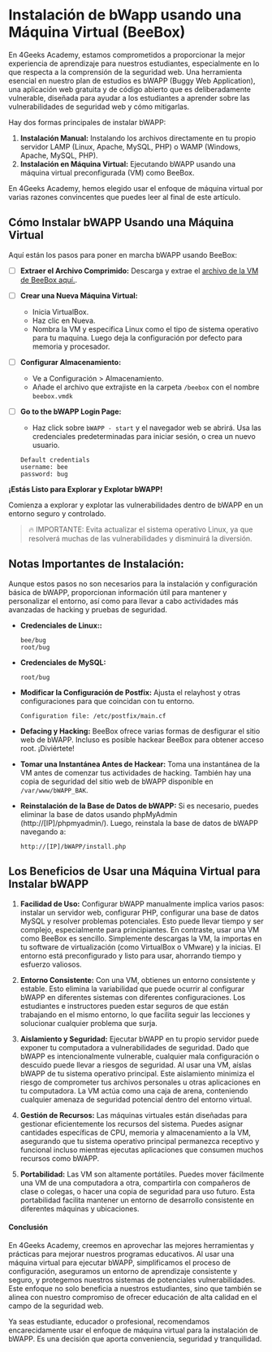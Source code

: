 # Instalación de bWapp usando una Máquina Virtual (BeeBox)  

En 4Geeks Academy, estamos comprometidos a proporcionar la mejor experiencia de aprendizaje para nuestros estudiantes, especialmente en lo que respecta a la comprensión de la seguridad web. Una herramienta esencial en nuestro plan de estudios es bWAPP (Buggy Web Application), una aplicación web gratuita y de código abierto que es deliberadamente vulnerable, diseñada para ayudar a los estudiantes a aprender sobre las vulnerabilidades de seguridad web y cómo mitigarlas.

Hay dos formas principales de instalar bWAPP:
1. **Instalación Manual:** Instalando los archivos directamente en tu propio servidor LAMP (Linux, Apache, MySQL, PHP) o WAMP (Windows, Apache, MySQL, PHP).
2. **Instalación en Máquina Virtual:** Ejecutando bWAPP usando una máquina virtual preconfigurada (VM) como BeeBox.

En 4Geeks Academy, hemos elegido usar el enfoque de máquina virtual por varias razones convincentes que puedes leer al final de este artículo.

## Cómo Instalar bWAPP Usando una Máquina Virtual

Aquí están los pasos para poner en marcha bWAPP usando BeeBox:

- [ ] **Extraer el Archivo Comprimido:**
   Descarga y extrae el [archivo de la VM de BeeBox aquí.](https://storage.googleapis.com/breathecode/virtualbox/bee-box_v1.6.7z).

- [ ] **Crear una Nueva Máquina Virtual:**
   * Inicia VirtualBox.
   * Haz clic en Nueva.
   * Nombra la VM y especifica Linux como el tipo de sistema operativo para tu maquina. Luego deja la configuración por defecto para memoria y procesador.

- [ ] **Configurar Almacenamiento:**
   * Ve a Configuración > Almacenamiento.
   * Añade el archivo que extrajiste en la carpeta `/beebox` con el nombre `beebox.vmdk` 


- [ ] **Go to the bWAPP Login Page:**
   * Haz click sobre `bWAPP - start` y el navegador web se abrirá. Usa las credenciales predeterminadas para iniciar sesión, o crea un nuevo usuario.

   ```
   Default credentials 
   username: bee
   password: bug
   ```

**¡Estás Listo para Explorar y Explotar bWAPP!**

Comienza a explorar y explotar las vulnerabilidades dentro de bWAPP en un entorno seguro y controlado.

> 🔥  IMPORTANTE: Evita actualizar el sistema operativo Linux, ya que resolverá muchas de las vulnerabilidades y disminuirá la diversión.

## Notas Importantes de Instalación:
   Aunque estos pasos no son necesarios para la instalación y configuración básica de bWAPP, proporcionan información útil para mantener y personalizar el entorno, así como para llevar a cabo   actividades más avanzadas de hacking y pruebas de seguridad.

* **Credenciales de Linux::**
  ```
  bee/bug
  root/bug
  ```

* **Credenciales de MySQL:**
  ```
  root/bug
  ```

* **Modificar la Configuración de Postfix:**
  Ajusta el relayhost y otras configuraciones para que coincidan con tu entorno.
  ```
  Configuration file: /etc/postfix/main.cf
  ```

* **Defacing y Hacking:**
  BeeBox ofrece varias formas de desfigurar el sitio web de bWAPP. Incluso es posible hackear BeeBox para obtener acceso root. ¡Diviértete!

* **Tomar una Instantánea Antes de Hackear:**
  Toma una instantánea de la VM antes de comenzar tus actividades de hacking. También hay una copia de seguridad del sitio web de bWAPP disponible en `/var/www/bWAPP_BAK`.

* **Reinstalación de la Base de Datos de bWAPP:**
  Si es necesario, puedes eliminar la base de datos usando phpMyAdmin  (http://[IP]/phpmyadmin/). Luego, reinstala la base de datos de bWAPP navegando a:
  ```
  http://[IP]/bWAPP/install.php
  ```

## Los Beneficios de Usar una Máquina Virtual para Instalar bWAPP

1. **Facilidad de Uso:**
   Configurar bWAPP manualmente implica varios pasos: instalar un servidor web, configurar PHP, configurar una base de datos MySQL y resolver problemas potenciales. Esto puede llevar tiempo y ser complejo, especialmente para principiantes. En contraste, usar una VM como BeeBox es sencillo. Simplemente descargas la VM, la importas en tu software de virtualización (como VirtualBox o VMware) y la inicias. El entorno está preconfigurado y listo para usar, ahorrando tiempo y esfuerzo valiosos.

2. **Entorno Consistente:**
   Con una VM, obtienes un entorno consistente y estable. Esto elimina la variabilidad que puede ocurrir al configurar bWAPP en diferentes sistemas con diferentes configuraciones. Los estudiantes e instructores pueden estar seguros de que están trabajando en el mismo entorno, lo que facilita seguir las lecciones y solucionar cualquier problema que surja.

3. **Aislamiento y Seguridad:**
   Ejecutar bWAPP en tu propio servidor puede exponer tu computadora a vulnerabilidades de seguridad. Dado que bWAPP es intencionalmente vulnerable, cualquier mala configuración o descuido puede llevar a riesgos de seguridad. Al usar una VM, aíslas bWAPP de tu sistema operativo principal. Este aislamiento minimiza el riesgo de comprometer tus archivos personales u otras aplicaciones en tu computadora. La VM actúa como una caja de arena, conteniendo cualquier amenaza de seguridad potencial dentro del entorno virtual.

4. **Gestión de Recursos:**
   Las máquinas virtuales están diseñadas para gestionar eficientemente los recursos del sistema. Puedes asignar cantidades específicas de CPU, memoria y almacenamiento a la VM, asegurando que tu sistema operativo principal permanezca receptivo y funcional incluso mientras ejecutas aplicaciones que consumen muchos recursos como bWAPP.

5. **Portabilidad:**
   Las VM son altamente portátiles. Puedes mover fácilmente una VM de una computadora a otra, compartirla con compañeros de clase o colegas, o hacer una copia de seguridad para uso futuro. Esta portabilidad facilita mantener un entorno de desarrollo consistente en diferentes máquinas y ubicaciones.

#### Conclusión

En 4Geeks Academy, creemos en aprovechar las mejores herramientas y prácticas para mejorar nuestros programas educativos. Al usar una máquina virtual para ejecutar bWAPP, simplificamos el proceso de configuración, aseguramos un entorno de aprendizaje consistente y seguro, y protegemos nuestros sistemas de potenciales vulnerabilidades. Este enfoque no solo beneficia a nuestros estudiantes, sino que también se alinea con nuestro compromiso de ofrecer educación de alta calidad en el campo de la seguridad web.

Ya seas estudiante, educador o profesional, recomendamos encarecidamente usar el enfoque de máquina virtual para la instalación de bWAPP. Es una decisión que aporta conveniencia, seguridad y tranquilidad.